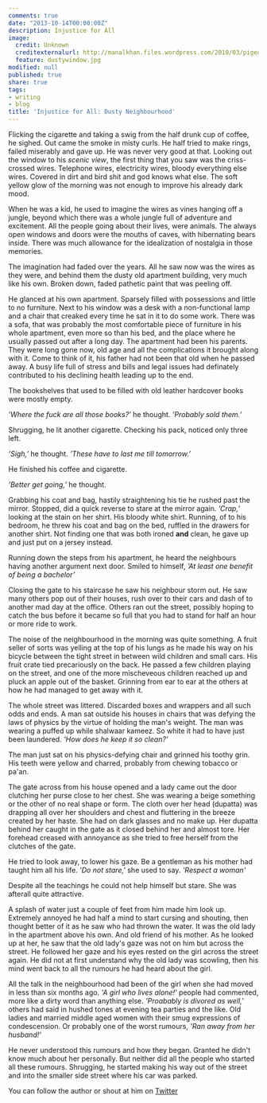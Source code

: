 ```yaml
---
comments: true
date: "2013-10-14T00:00:00Z"
description: Injustice for All
image:
  credit: Unknown
  creditexternalurl: http://manalkhan.files.wordpress.com/2010/03/pigeonswindow.jpg?w=500
  feature: dustywindow.jpg
modified: null
published: true
share: true
tags:
- writing
- blog
title: 'Injustice for All: Dusty Neighbourhood'
---
```


Flicking the cigarette and taking a swig from the half drunk cup of coffee, he sighed. Out came the smoke in misty curls. He half tried to make rings, failed miserably and gave up. He was never very good at that. Looking out the window to his *scenic view*, the first thing that you saw was the criss-crossed wires. Telephone wires, electricity wires, bloody everything else wires. Covered in dirt and bird shit and god knows what else. The soft yellow glow of the morning was not enough to improve his already dark mood.

When he was a kid, he used to imagine the wires as vines hanging off a jungle, beyond which there was a whole jungle full of adventure and excitement. All the people going about their lives, were animals. The always open windows and doors were the mouths of caves, with hibernating bears inside. There was much allowance for the idealization of nostalgia in those memories.

The imagination had faded over the years. All he saw now was the wires as they were, and behind them the dusty old apartment building, very much like his own. Broken down, faded pathetic paint that was peeling off. 

He glanced at his own apartment. Sparsely filled with possessions and little to no furniture. Next to his window was a desk with a non-functional lamp and a chair that creaked every time he sat in it to do some work. There was a sofa, that was probably the most comfortable piece of furniture in his whole apartment, even more so than his bed, and the place where he usually passed out after a long day. The apartment had been his parents. They were long gone now,  old age and all the complications it brought along with it. Come to think of it, his father had not been that old when he passed away. A busy life full of stress and bills and legal issues had definately contributed to his declining health leading up to the end.

The bookshelves that used to be filled with old leather hardcover books were mostly empty. 

*’Where the fuck are all those books?’* he thought. 
*’Probably sold them.’* 

Shrugging, he lit another cigarette. Checking his pack, noticed only three left.

*’Sigh,’* he thought. *’These have to last me till tomorrow.’*

He finished his coffee and cigarette. 

*’Better get going,’* he thought.

Grabbing his coat and bag, hastily straightening his tie he rushed past the mirror. Stopped, did a quick reverse to stare at the mirror again. *’Crap,’* looking at the stain on her shirt. His bloody white shirt. Running, of to his bedroom, he threw his coat and bag on the bed, ruffled in the drawers for another shirt. Not finding one that was both ironed **and** clean, he gave up and just put on a jersey instead.

Running down the steps from his apartment, he heard the neighbours having another argument next door. Smiled to himself, *’At least one benefit of being a bachelor’*

Closing the gate to his staircase he saw his neighbour storm out. He saw many others pop out of their houses, rush over to their cars and dash of to another mad day at the office. Others ran out the street, possibly hoping to catch the bus before it became so full that you had to stand for half an hour or more ride to work.

The noise of the neighbourhood in the morning was quite something. A fruit seller of sorts was yelling at the top of his lungs as he made his way on his bicycle between the tight street in between wild children and small cars. His fruit crate tied precariously on the back. He passed a few children playing on the street, and one of the more mischeveous children reached up and pluck an apple out of the basket. Grinning from ear to ear at the others at how he had managed to get away with it.

The whole street was littered. Discarded boxes and wrappers and all such odds and ends. A man sat outside his houses in chairs that was defying the laws of physics by the virtue of holding the man's weight. The man was wearing a puffed up while shalwaar kameez. So white it had to have just been laundered. *'How does he keep it so clean?'*

The man just sat on his physics-defying chair and grinned his toothy grin. His teeth were yellow and charred, probably from chewing tobacco or pa'an.

The gate across from his house opened and a lady came out the door clutching her purse close to her chest. She was wearing a beige something or the other of no real shape or form. The cloth over her head (dupatta) was drapping all over her shoulders and chest and fluttering in the breeze created by her haste. She had on dark glasses and no make up. Her dupatta behind her caught in the gate as it closed behind her and almost tore. Her forehead creased with annoyance as she tried to free herself from the clutches of the gate.

He tried to look away, to lower his gaze. Be a gentleman as his mother had taught him all his life. *'Do not stare,'* she used to say. *'Respect a woman'*

Despite all the teachings he could not help himself but stare. She was afterall quite attractive.

A splash of water just a couple of feet from him made him look up. Extremely annoyed he had half a mind to start cursing and shouting, then thought better of it as he saw who had thrown the water. It was the old lady in the apartment above his own. And old friend of his mother. As he looked up at her, he saw that the old lady's gaze was not on him but across the street. He followed her gaze and his eyes rested on the girl across the street again. He did not at first understand why the old lady was scowling, then his mind went back to all the rumours he had heard about the girl.

All the talk in the neighbourhood had been of the girl when she had moved in less than six months ago. *'A girl who lives alone!'* people had commented, more like a dirty word than anything else. *'Proabably is divored as well,'* others had said in hushed tones at evening tea parties and the like. Old ladies and married middle aged women with their smug expressions of condescension. Or probably one of the worst rumours, *'Ran away from her husband!'*

He never understood this rumours and how they began. Granted he didn't know much about her personally. But neither did all the people who started all these rumours. Shrugging, he started making his way out of the street and into the smaller side street where his car was parked.

You can follow the author or shout at him on [Twitter](https://twitter.com/abijango)